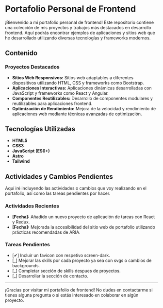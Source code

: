 # Portafolio Personal de Frontend

¡Bienvenido a mi portafolio personal de frontend! Este repositorio contiene una colección de mis proyectos y trabajos más destacados en desarrollo frontend. Aquí podrás encontrar ejemplos de aplicaciones y sitios web que he desarrollado utilizando diversas tecnologías y frameworks modernos.

## Contenido

### Proyectos Destacados

- **Sitios Web Responsivos:** Sitios web adaptables a diferentes dispositivos utilizando HTML, CSS y frameworks como Bootstrap.
- **Aplicaciones Interactivas:** Aplicaciones dinámicas desarrolladas con JavaScript y frameworks como React y Angular.
- **Componentes Reutilizables:** Desarrollo de componentes modulares y reutilizables para aplicaciones frontend.
- **Optimización de Rendimiento:** Mejora de la velocidad y rendimiento de aplicaciones web mediante técnicas avanzadas de optimización.

## Tecnologías Utilizadas

- **HTML5**
- **CSS3**
- **JavaScript (ES6+)**
- **Astro**
- **Tailwind**

## Actividades y Cambios Pendientes

Aquí iré incluyendo las actividades o cambios que voy realizando en el portafolio, así como las tareas pendientes por hacer.

### Actividades Recientes

- **[Fecha]:** Añadido un nuevo proyecto de aplicación de tareas con React y Redux.
- **[Fecha]:** Mejorada la accesibilidad del sitio web de portafolio utilizando prácticas recomendadas de ARIA.

### Tareas Pendientes

- [✔] Incluir un favicon con respetivo screen-dark.
- [_] Mejorar las skills por cada proyecto ya sea con svgs o cambios de backgrounds.
- [_] Completar sección de skills despues de proyectos.
- [_] Desarrollar la sección de contacto.

---

¡Gracias por visitar mi portafolio de frontend! No dudes en contactarme si tienes alguna pregunta o si estás interesado en colaborar en algún proyecto.

